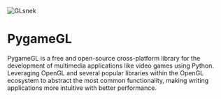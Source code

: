 ![GLsnek](pygameGL/assets/pygameGL_500x.png)
# PygameGL


PygameGL is a free and open-source cross-platform library
for the development of multimedia applications like video games using Python.
Leveraging OpenGL and several popular libraries within the OpenGL ecosystem
to abstract the most common functionality, making writing applications more intuitive with better performance.

